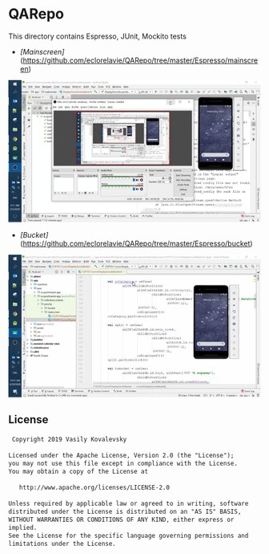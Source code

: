 # QARepo
 This directory contains Espresso, JUnit, Mockito tests

* *[Mainscreen]*(https://github.com/eclorelavie/QARepo/tree/master/Espresso/mainscreen)

![](DisplayHomeScreenItemsTest.kt.gif)

* *[Bucket]*(https://github.com/eclorelavie/QARepo/tree/master/Espresso/bucket)

![](C597051CorrectDisplayGoodsBasket.gif)

## License

     Copyright 2019 Vasily Kovalevsky

    Licensed under the Apache License, Version 2.0 (the "License");
    you may not use this file except in compliance with the License.
    You may obtain a copy of the License at

       http://www.apache.org/licenses/LICENSE-2.0

    Unless required by applicable law or agreed to in writing, software
    distributed under the License is distributed on an "AS IS" BASIS,
    WITHOUT WARRANTIES OR CONDITIONS OF ANY KIND, either express or implied.
    See the License for the specific language governing permissions and
    limitations under the License. 
